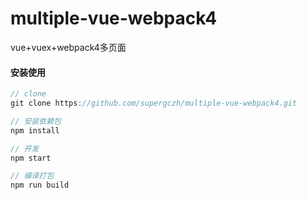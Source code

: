 # multiple-vue-webpack4
vue+vuex+webpack4多页面

#### 安装使用

```javascript
// clone
git clone https://github.com/supergczh/multiple-vue-webpack4.git

// 安装依赖包
npm install

// 开发
npm start

// 编译打包
npm run build
